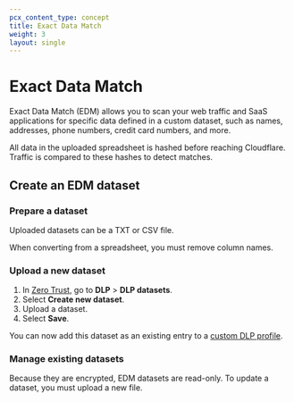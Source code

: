 ```yaml
---
pcx_content_type: concept
title: Exact Data Match
weight: 3
layout: single
---
```


# Exact Data Match

Exact Data Match (EDM) allows you to scan your web traffic and SaaS applications for specific data defined in a custom dataset, such as names, addresses, phone numbers, credit card numbers, and more.

All data in the uploaded spreadsheet is hashed before reaching Cloudflare. Traffic is compared to these hashes to detect matches.

## Create an EDM dataset

### Prepare a dataset

Uploaded datasets can be a TXT or CSV file.

When converting from a spreadsheet, you must remove column names.

### Upload a new dataset

1. In [Zero Trust](https://one.dash.cloudflare.com/), go to **DLP** > **DLP datasets**.
2. Select **Create new dataset**.
3. Upload a dataset.
4. Select **Save**.

You can now add this dataset as an existing entry to a [custom DLP profile](/cloudflare-one/policies/data-loss-prevention/dlp-profiles/#build-a-custom-profile).

### Manage existing datasets

Because they are encrypted, EDM datasets are read-only. To update a dataset, you must upload a new file.
